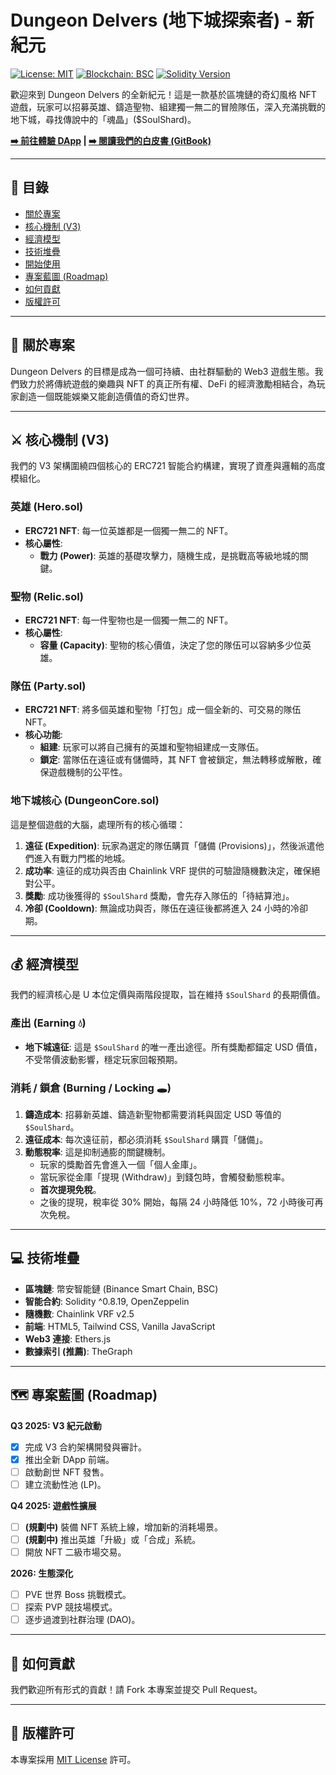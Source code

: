 # Dungeon Delvers (地下城探索者) - 新紀元

[![License: MIT](https://img.shields.io/badge/License-MIT-green.svg)](https://opensource.org/licenses/MIT)
[![Blockchain: BSC](https://img.shields.io/badge/Blockchain-BSC-yellow.svg)](https://www.bscscan.com/)
[![Solidity Version](https://img.shields.io/badge/Solidity-^0.8.19-blue.svg)](https://soliditylang.org/)

歡迎來到 Dungeon Delvers 的全新紀元！這是一款基於區塊鏈的奇幻風格 NFT 遊戲，玩家可以招募英雄、鑄造聖物、組建獨一無二的冒險隊伍，深入充滿挑戰的地下城，尋找傳說中的「魂晶」($SoulShard)。

**[➡️ 前往體驗 DApp](https://www.soulshard.fun/) | [➡️ 閱讀我們的白皮書 (GitBook)](https://soulshard.gitbook.io/dungeon-delvers/)**

---

## 📜 目錄
- [關於專案](#-關於專案)
- [核心機制 (V3)](#️-核心機制-v3)
- [經濟模型](#-經濟模型)
- [技術堆疊](#-技術堆疊)
- [開始使用](#-開始使用)
- [專案藍圖 (Roadmap)](#️-專案藍圖-roadmap)
- [如何貢獻](#-如何貢獻)
- [版權許可](#-版權許可)

---

## 🏰 關於專案

Dungeon Delvers 的目標是成為一個可持續、由社群驅動的 Web3 遊戲生態。我們致力於將傳統遊戲的樂趣與 NFT 的真正所有權、DeFi 的經濟激勵相結合，為玩家創造一個既能娛樂又能創造價值的奇幻世界。

---

## ⚔️ 核心機制 (V3)

我們的 V3 架構圍繞四個核心的 ERC721 智能合約構建，實現了資產與邏輯的高度模組化。

### **英雄 (Hero.sol)**
* **ERC721 NFT**: 每一位英雄都是一個獨一無二的 NFT。
* **核心屬性**:
    * **戰力 (Power)**: 英雄的基礎攻擊力，隨機生成，是挑戰高等級地城的關鍵。

### **聖物 (Relic.sol)**
* **ERC721 NFT**: 每一件聖物也是一個獨一無二的 NFT。
* **核心屬性**:
    * **容量 (Capacity)**: 聖物的核心價值，決定了您的隊伍可以容納多少位英雄。

### **隊伍 (Party.sol)**
* **ERC721 NFT**: 將多個英雄和聖物「打包」成一個全新的、可交易的隊伍 NFT。
* **核心功能**:
    * **組建**: 玩家可以將自己擁有的英雄和聖物組建成一支隊伍。
    * **鎖定**: 當隊伍在遠征或有儲備時，其 NFT 會被鎖定，無法轉移或解散，確保遊戲機制的公平性。

### **地下城核心 (DungeonCore.sol)**
這是整個遊戲的大腦，處理所有的核心循環：
1.  **遠征 (Expedition)**: 玩家為選定的隊伍購買「儲備 (Provisions)」，然後派遣他們進入有戰力門檻的地城。
2.  **成功率**: 遠征的成功與否由 Chainlink VRF 提供的可驗證隨機數決定，確保絕對公平。
3.  **獎勵**: 成功後獲得的 `$SoulShard` 獎勵，會先存入隊伍的「待結算池」。
4.  **冷卻 (Cooldown)**: 無論成功與否，隊伍在遠征後都將進入 24 小時的冷卻期。

---

## 💰 經濟模型

我們的經濟核心是 U 本位定價與兩階段提取，旨在維持 `$SoulShard` 的長期價值。

### **產出 (Earning 💧)**
* **地下城遠征**: 這是 `$SoulShard` 的唯一產出途徑。所有獎勵都錨定 USD 價值，不受幣價波動影響，穩定玩家回報預期。

### **消耗 / 鎖倉 (Burning / Locking 🕳️)**
1.  **鑄造成本**: 招募新英雄、鑄造新聖物都需要消耗與固定 USD 等值的 `$SoulShard`。
2.  **遠征成本**: 每次遠征前，都必須消耗 `$SoulShard` 購買「儲備」。
3.  **動態稅率**: 這是抑制通膨的關鍵機制。
    * 玩家的獎勵首先會進入一個「個人金庫」。
    * 當玩家從金庫「提現 (Withdraw)」到錢包時，會觸發動態稅率。
    * **首次提現免稅**。
    * 之後的提現，稅率從 30% 開始，每隔 24 小時降低 10%，72 小時後可再次免稅。

---

## 💻 技術堆疊

* **區塊鏈**: 幣安智能鏈 (Binance Smart Chain, BSC)
* **智能合約**: Solidity ^0.8.19, OpenZeppelin
* **隨機數**: Chainlink VRF v2.5
* **前端**: HTML5, Tailwind CSS, Vanilla JavaScript
* **Web3 連接**: Ethers.js
* **數據索引 (推薦)**: TheGraph

---

## 🗺️ 專案藍圖 (Roadmap)

**Q3 2025: V3 紀元啟動**
* [x] 完成 V3 合約架構開發與審計。
* [x] 推出全新 DApp 前端。
* [ ] 啟動創世 NFT 發售。
* [ ] 建立流動性池 (LP)。

**Q4 2025: 遊戲性擴展**
* [ ] **(規劃中)** 裝備 NFT 系統上線，增加新的消耗場景。
* [ ] **(規劃中)** 推出英雄「升級」或「合成」系統。
* [ ] 開放 NFT 二級市場交易。

**2026: 生態深化**
* [ ] PVE 世界 Boss 挑戰模式。
* [ ] 探索 PVP 競技場模式。
* [ ] 逐步過渡到社群治理 (DAO)。

---

## 🙌 如何貢獻

我們歡迎所有形式的貢獻！請 Fork 本專案並提交 Pull Request。

---

## 📄 版權許可

本專案採用 [MIT License](https://opensource.org/licenses/MIT) 許可。
